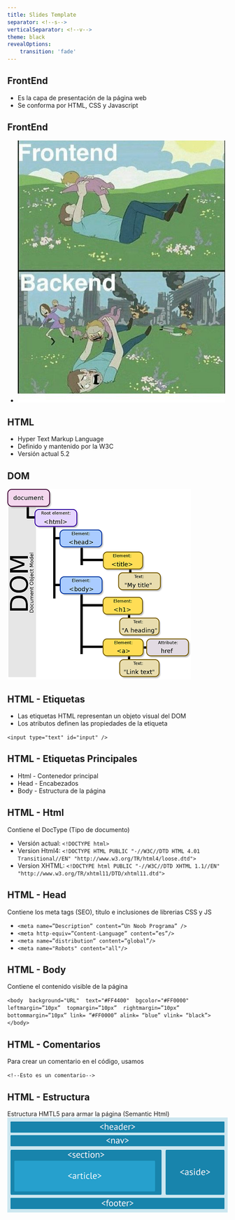 ```yaml
---
title: Slides Template
separator: <!--s-->
verticalSeparator: <!--v-->
theme: black
revealOptions:
    transition: 'fade'
---
```

## FrontEnd
- Es la capa de presentación de la página web
- Se conforma por HTML, CSS y Javascript

<!--s-->

## FrontEnd
- ![gekoflow](front.jpg)

<!--s-->

## HTML
- Hyper Text Markup Language
- Definido y mantenido por la W3C
- Versión actual 5.2
<!--v-->

## DOM
![gekoflow](dom.png)
<!--s-->

## HTML - Etiquetas
* Las etiquetas HTML representan un objeto visual del DOM
* Los atributos definen las propiedades de la etiqueta
  
`<input type="text" id="input" />`
<!--v-->

## HTML - Etiquetas Principales
* Html - Contenedor principal
* Head - Encabezados
* Body - Estructura de la página
<!--v-->

## HTML - Html
Contiene el DocType (Tipo de documento)
- Versión actual: `<!DOCTYPE html>`
- Version Html4: `<!DOCTYPE HTML PUBLIC "-//W3C//DTD HTML 4.01 Transitional//EN" "http://www.w3.org/TR/html4/loose.dtd">`
- Version XHTML: `<!DOCTYPE html PUBLIC "-//W3C//DTD XHTML 1.1//EN" "http://www.w3.org/TR/xhtml11/DTD/xhtml11.dtd">`
<!--v-->

## HTML - Head
Contiene los meta tags (SEO), titulo e inclusiones de librerias CSS y JS
- `<meta name=”Description” content=”Un Noob Programa” />`
- `<meta http-equiv=”Content-Language” content=”es”/>`
- `<meta name=”distribution” content=”global”/>`
- `<meta name="Robots" content="all"/>`
<!--v-->

## HTML - Body
Contiene el contenido visible de la página

`<body 
    background="URL" 
    text="#FF4400" 
    bgcolor="#FF0000"
    leftmargin=”10px” 
    topmargin=”10px” 
    rightmargin=”10px” 
    bottommargin=”10px”
    link= “#FF0000” alink= “blue” vlink= “black”></body>`
<!--s-->

## HTML - Comentarios
Para crear un comentario en el código, usamos

`<!--Esto es un comentario-->`
<!--s-->

## HTML - Estructura
Estructura HMTL5 para armar la página (Semantic Html)
![gekoflow](html5.png)
<!--v-->



